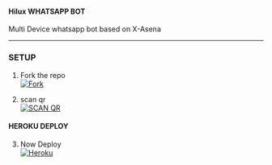 #### Hilux WHATSAPP BOT
 Multi Device whatsapp bot based on X-Asena
***

### SETUP 

1. Fork the repo
    <br>
<a href='https://github.com/S-U-P-E-R-I-O-R/Hilux-wa-Bot/fork' target="_blank"><img alt='Fork' src='https://img.shields.io/badge/FORKK-100000?style=for-the-badge&logo=scan&logoColor=white&labelColor=black&color=black'/></a>


2. scan qr
    <br>
<a href='https://viper-x0.onrender.com/' target="_blank"><img alt='SCAN QR ' src='https://img.shields.io/badge/Scan_qr-100000?style=for-the-badge&logo=scan&logoColor=white&labelColor=black&color=black'/></a>
  
#### HEROKU DEPLOY

3. Now Deploy
    <br>
<a href='https://heroku.com/deploy?template=https://github.com/S-U-P-E-R-I-O-R/Hilux-wa-Bot' target="_blank"><img alt='Heroku' src='https://img.shields.io/badge/-Deploy-black?style=for-the-badge&logo=heroku&logoColor=white'/></a>


